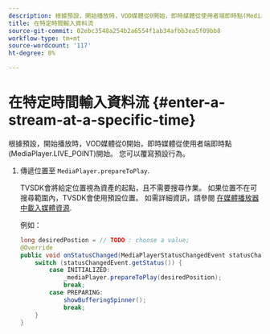 ```yaml
---
description: 根據預設，開始播放時，VOD媒體從0開始，即時媒體從使用者端即時點(MediaPlayer.LIVE_POINT)開始。 您可以覆寫預設行為。
title: 在特定時間輸入資料流
source-git-commit: 02ebc3548a254b2a6554f1ab34afbb3ea5f09bb8
workflow-type: tm+mt
source-wordcount: '117'
ht-degree: 0%

---
```


# 在特定時間輸入資料流 {#enter-a-stream-at-a-specific-time}

根據預設，開始播放時，VOD媒體從0開始，即時媒體從使用者端即時點(MediaPlayer.LIVE_POINT)開始。 您可以覆寫預設行為。

1. 傳遞位置至 `MediaPlayer.prepareToPlay`.

   TVSDK會將給定位置視為資產的起點，且不需要搜尋作業。 如果位置不在可搜尋範圍內，TVSDK會使用預設位置。 如需詳細資訊，請參閱 [在媒體播放器中載入媒體資源](../../../tvsdk-2.7-for-android/content-playback-options/mediaplayer-initialize-for-video/t-psdk-android-2.7-media-resource-load.md).

   例如：

   ```java
   long desiredPostion = // TODO : choose a value; 
   @Override 
   public void onStatusChanged(MediaPlayerStatusChangedEvent statusChangedEvent) {   
       switch (statusChangedEvent.getStatus()) { 
           case INITIALIZED: 
               _mediaPlayer.prepareToPlay(desiredPosition); 
               break; 
           case PREPARING: 
               showBufferingSpinner(); 
               break; 
       } 
   }
   ```
